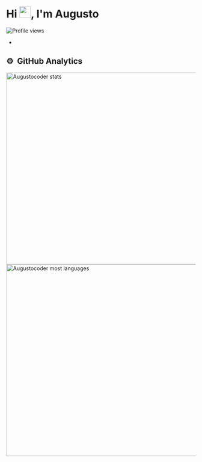 <h1 align="left">Hi <img src="https://raw.githubusercontent.com/kaueMarques/kaueMarques/master/hi.gif" width="30px">, I'm Augusto</h1>
<p align="left"> <img src="https://komarev.com/ghpvc/?username=Augustocoder&color=red" alt="Profile views" /> </p>

- 



## ⚙️ &nbsp;GitHub Analytics

<p align="left">
<img width="510em" src="https://github-readme-stats.vercel.app/api?username=Augustocoder&show_icons=true&theme=merko" alt="Augustocoder stats"/>
<img width="510em" src="https://github-readme-stats.vercel.app/api/top-langs/?username=Augustocoder&layout=compact&theme=merko" alt="Augustocoder most languages"/>
</p>


